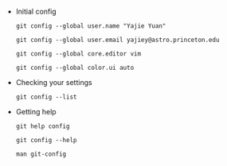 -   Initial config
    
        git config --global user.name "Yajie Yuan"
    
        git config --global user.email yajiey@astro.princeton.edu
    
        git config --global core.editor vim
    
        git config --global color.ui auto

-   Checking your settings

        git config --list

-   Getting help

	    git help config
	
	    git config --help

	    man git-config

